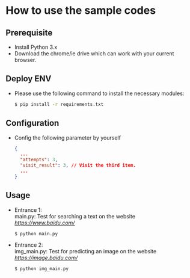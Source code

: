 # How to use the sample codes

## Prerequisite
* Install Python 3.x
* Download the chrome/ie drive which can work with your current browser.

## Deploy ENV

* Please use the following command to install the necessary modules:
  
  ```cmd
  $ pip install -r requirements.txt
  ```

## Configuration

* Config the following parameter by yourself
  
  ```json
  {
    ...
    "attempts": 3, 
    "visit_result": 3, // Visit the third item.
    ...
  }
  ```

## Usage

* Entrance 1:  
  main.py: Test for searching a text on the website *https://www.baidu.com/*

  ```cmd
  $ python main.py
  ```

* Entrance 2:  
  img_main.py: Test for predicting an image on the website *https://image.baidu.com/*

  ```
  $ python img_main.py
  ```
